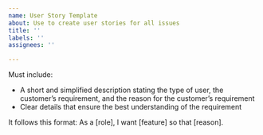 ```yaml
---
name: User Story Template
about: Use to create user stories for all issues
title: ''
labels: ''
assignees: ''

---
```


Must include:
- A short and simplified description stating the type of user, the customer’s requirement, and the reason for the customer’s requirement
- Clear details that ensure the best understanding of the requirement


It follows this format:
As a [role], I want [feature] so that [reason].
